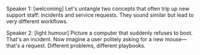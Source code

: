 Speaker 1: [welcoming] Let's untangle two concepts that often trip up new support staff: incidents and service requests. They sound similar but lead to very different workflows.

Speaker 2: [light humour] Picture a computer that suddenly refuses to boot. That's an incident. Now imagine a user politely asking for a new mouse—that's a request. Different problems, different playbooks.
